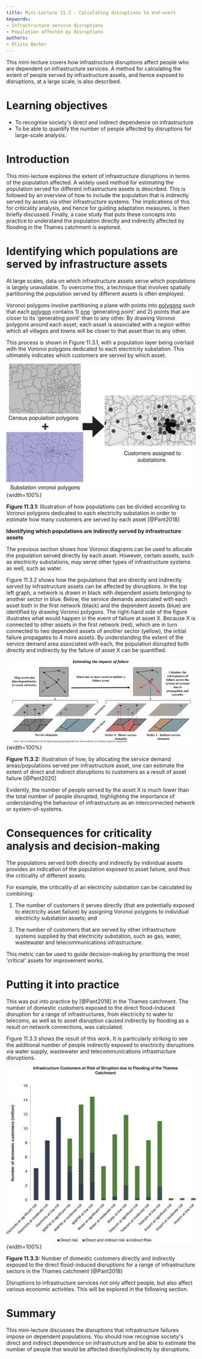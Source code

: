 ```yaml
---
title: Mini-Lecture 11.3 - Calculating disruptions to end-users
keywords:
- Infrastructure service disruptions
- Population affected by disruptions
authors:
- Olivia Becher
---
```


This mini-lecture covers how infrastructure disruptions affect people
who are dependent on infrastructure services. A method for calculating
the extent of people served by infrastructure assets, and hence exposed
to disruptions, at a large scale, is also described.

# Learning objectives

- To recognise society's direct and indirect dependence on infrastructure
- To be able to quantify the number of people affected by disruptions for large-scale analysis.

# Introduction

This mini-lecture explores the extent of infrastructure disruptions in
terms of the population affected. A widely used method for estimating
the population served for different infrastructure assets is described.
This is followed by an overview of how to include the population that is
indirectly served by assets via other infrastructure systems. The
implications of this for criticality analysis, and hence for guiding
adaptation measures, is then briefly discussed. Finally, a case study
that puts these concepts into practice to understand the population
directly and indirectly affected by flooding in the Thames catchment is
explored.

# Identifying which populations are served by infrastructure assets

At large scales, data on which infrastructure assets serve which
populations is largely unavailable. To overcome this, a technique that
involves spatially partitioning the population served by different
assets is often employed.

Voronoi polygons involve partitioning a plane with points
into [polygons](https://mathworld.wolfram.com/ConvexPolygon.html) such
that each [polygon](https://mathworld.wolfram.com/Polygon.html) contains
1) [one](https://mathworld.wolfram.com/ExactlyOne.html)
'generating point' and 2) points that are closer to its 'generating
point' than to any other. By drawing Voronoi polygons around each asset,
each asset is associated with a region within which all villages and
towns will be closer to that asset than to any other.

This process is shown in Figure 11.3.1, with a population layer being
overlaid with the Voronoi polygons dedicated to each electricity
substation. This ultimately indicates which customers are served by
which asset.

![](assets/Figure_11.3.1.jpg){width=100%}

**Figure 11.3.1:** Illustration of how populations can be divided
according to Voronoi polygons dedicated to each electricity substation
in order to estimate how many customers are served by each asset
[@Pant2018]

**Identifying which populations are indirectly served by infrastructure
assets**

The previous section shows how Voronoi diagrams can be used to allocate
the population served directly by each asset. However, certain assets,
such as electricity substations, may serve other types of infrastructure
systems as well, such as water.

Figure 11.3.2 shows how the populations that are directly and indirectly
served by infrastructure assets can be affected by disruptions. In the
top left graph, a network is drawn in black with dependent assets
belonging to another sector in blue. Below, the service demands
associated with each asset both in the first network (black) and the
dependent assets (blue) are identified by drawing Voronoi polygons. The
right-hand side of the figure illustrates what would happen in the event
of failure at asset X. Because X is connected to other assets in the
first network (red), which are in turn connected to two dependent assets
of another sector (yellow), the initial failure propagates to 4 more
assets. By understanding the extent of the service demand area
associated with each, the population disrupted both directly and
indirectly by the failure of asset X can be quantified.

![](assets/Figure_11.3.2.png){width=100%}

**Figure 11.3.2:** Illustration of how, by allocating the service demand
areas/populations served per infrastructure asset, one can estimate the
extent of direct and indirect disruptions to customers as a result of
asset failure [@Pant2020]

Evidently, the number of people served by the asset X is much lower than
the total number of people disrupted, highlighting the importance of
understanding the behaviour of infrastructure as an interconnected
network or system-of-systems.

# Consequences for criticality analysis and decision-making

The populations served both directly and indirectly by individual assets
provides an indication of the population exposed to asset failure, and
thus the criticality of different assets.

For example, the criticality of an electricity substation can be
calculated by combining:

1) The number of customers it serves directly (that are potentially
exposed to electricity asset failure) by assigning Voronoi polygons
to individual electricity substation assets; and

2) The number of customers that are served by other infrastructure
systems supplied by that electricity substation, such as gas, water,
wastewater and telecommunications infrastructure.

This metric can be used to guide decision-making by prioritising the
most 'critical' assets for improvement works.

# Putting it into practice

This was put into practice by [@Pant2018] in the Thames catchment.
The number of domestic customers exposed to the direct flood-induced
disruption for a range of infrastructures, from electricity to water to
telecoms, as well as to asset disruption caused indirectly by flooding
as a result on network connections, was calculated.

Figure 11.3.3 shows the result of this work. It is particularly striking
to see the additional number of people indirectly exposed to electricity
disruptions via water supply, wastewater and telecommunications
infrastructure disruptions.

![](assets/Figure_11.3.3.jpg){width=100%}

**Figure 11.3.3:** Number of domestic customers directly and indirectly
exposed to the direct flood-induced disruptions for a range of
infrastructure sectors in the Thames catchment [@Pant2018]

Disruptions to infrastructure services not only affect people, but also
affect various economic activities. This will be explored in the
following section.

# Summary

This mini-lecture discusses the disruptions that infrastructure failures
impose on dependent populations. You should now recognise society's
direct and indirect dependence on infrastructure and be able to estimate
the number of people that would be affected directly/indirectly by
disruptions.
